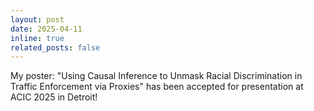 ```yaml
---
layout: post
date: 2025-04-11
inline: true
related_posts: false
---
```


My poster: "Using Causal Inference to Unmask Racial Discrimination in Traffic Enforcement via Proxies" has been accepted for presentation at ACIC 2025 in Detroit!
